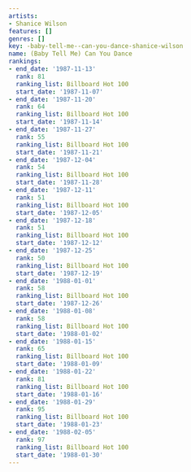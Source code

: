 ```yaml
---
artists:
- Shanice Wilson
features: []
genres: []
key: -baby-tell-me--can-you-dance-shanice-wilson
name: (Baby Tell Me) Can You Dance
rankings:
- end_date: '1987-11-13'
  rank: 81
  ranking_list: Billboard Hot 100
  start_date: '1987-11-07'
- end_date: '1987-11-20'
  rank: 64
  ranking_list: Billboard Hot 100
  start_date: '1987-11-14'
- end_date: '1987-11-27'
  rank: 55
  ranking_list: Billboard Hot 100
  start_date: '1987-11-21'
- end_date: '1987-12-04'
  rank: 54
  ranking_list: Billboard Hot 100
  start_date: '1987-11-28'
- end_date: '1987-12-11'
  rank: 51
  ranking_list: Billboard Hot 100
  start_date: '1987-12-05'
- end_date: '1987-12-18'
  rank: 51
  ranking_list: Billboard Hot 100
  start_date: '1987-12-12'
- end_date: '1987-12-25'
  rank: 50
  ranking_list: Billboard Hot 100
  start_date: '1987-12-19'
- end_date: '1988-01-01'
  rank: 58
  ranking_list: Billboard Hot 100
  start_date: '1987-12-26'
- end_date: '1988-01-08'
  rank: 58
  ranking_list: Billboard Hot 100
  start_date: '1988-01-02'
- end_date: '1988-01-15'
  rank: 65
  ranking_list: Billboard Hot 100
  start_date: '1988-01-09'
- end_date: '1988-01-22'
  rank: 81
  ranking_list: Billboard Hot 100
  start_date: '1988-01-16'
- end_date: '1988-01-29'
  rank: 95
  ranking_list: Billboard Hot 100
  start_date: '1988-01-23'
- end_date: '1988-02-05'
  rank: 97
  ranking_list: Billboard Hot 100
  start_date: '1988-01-30'
---
```


